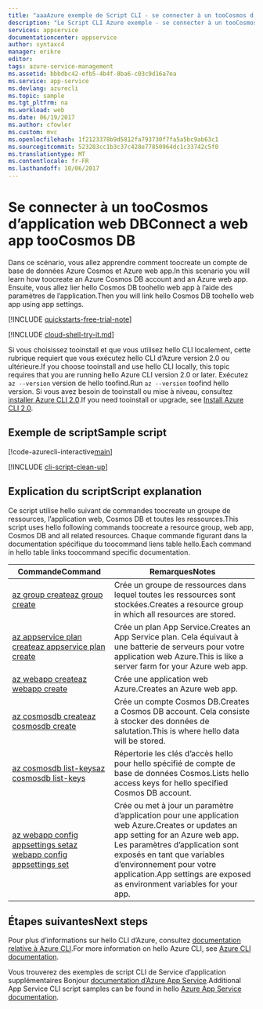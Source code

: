 ```yaml
---
title: "aaaAzure exemple de Script CLI - se connecter à un tooCosmos d’application web DB | Documents Microsoft"
description: "Le Script CLI Azure exemple - se connecter à un tooCosmos d’application web DB"
services: appservice
documentationcenter: appservice
author: syntaxc4
manager: erikre
editor: 
tags: azure-service-management
ms.assetid: bbbdbc42-efb5-4b4f-8ba6-c03c9d16a7ea
ms.service: app-service
ms.devlang: azurecli
ms.topic: sample
ms.tgt_pltfrm: na
ms.workload: web
ms.date: 06/19/2017
ms.author: cfowler
ms.custom: mvc
ms.openlocfilehash: 1f2123378b9d5812fa793730f7fa5a5bc9ab63c1
ms.sourcegitcommit: 523283cc1b3c37c428e77850964dc1c33742c5f0
ms.translationtype: MT
ms.contentlocale: fr-FR
ms.lasthandoff: 10/06/2017
---
```

# <a name="connect-a-web-app-toocosmos-db"></a><span data-ttu-id="874c0-103">Se connecter à un tooCosmos d’application web DB</span><span class="sxs-lookup"><span data-stu-id="874c0-103">Connect a web app tooCosmos DB</span></span>

<span data-ttu-id="874c0-104">Dans ce scénario, vous allez apprendre comment toocreate un compte de base de données Azure Cosmos et Azure web app.</span><span class="sxs-lookup"><span data-stu-id="874c0-104">In this scenario you will learn how toocreate an Azure Cosmos DB account and an Azure web app.</span></span> <span data-ttu-id="874c0-105">Ensuite, vous allez lier hello Cosmos DB toohello web app à l’aide des paramètres de l’application.</span><span class="sxs-lookup"><span data-stu-id="874c0-105">Then you will link hello Cosmos DB toohello web app using app settings.</span></span>


[!INCLUDE [quickstarts-free-trial-note](../../../includes/quickstarts-free-trial-note.md)]


[!INCLUDE [cloud-shell-try-it.md](../../../includes/cloud-shell-try-it.md)]

<span data-ttu-id="874c0-106">Si vous choisissez tooinstall et que vous utilisez hello CLI localement, cette rubrique requiert que vous exécutez hello CLI d’Azure version 2.0 ou ultérieure.</span><span class="sxs-lookup"><span data-stu-id="874c0-106">If you choose tooinstall and use hello CLI locally, this topic requires that you are running hello Azure CLI version 2.0 or later.</span></span> <span data-ttu-id="874c0-107">Exécutez `az --version` version de hello toofind.</span><span class="sxs-lookup"><span data-stu-id="874c0-107">Run `az --version` toofind hello version.</span></span> <span data-ttu-id="874c0-108">Si vous avez besoin de tooinstall ou mise à niveau, consultez [installer Azure CLI 2.0]( /cli/azure/install-azure-cli).</span><span class="sxs-lookup"><span data-stu-id="874c0-108">If you need tooinstall or upgrade, see [Install Azure CLI 2.0]( /cli/azure/install-azure-cli).</span></span> 

## <a name="sample-script"></a><span data-ttu-id="874c0-109">Exemple de script</span><span class="sxs-lookup"><span data-stu-id="874c0-109">Sample script</span></span>

[!code-azurecli-interactive[main](../../../cli_scripts/app-service/connect-to-documentdb/connect-to-documentdb.sh "Azure Cosmos DB")]

[!INCLUDE [cli-script-clean-up](../../../includes/cli-script-clean-up.md)]

## <a name="script-explanation"></a><span data-ttu-id="874c0-110">Explication du script</span><span class="sxs-lookup"><span data-stu-id="874c0-110">Script explanation</span></span>

<span data-ttu-id="874c0-111">Ce script utilise hello suivant de commandes toocreate un groupe de ressources, l’application web, Cosmos DB et toutes les ressources.</span><span class="sxs-lookup"><span data-stu-id="874c0-111">This script uses hello following commands toocreate a resource group, web app, Cosmos DB and all related resources.</span></span> <span data-ttu-id="874c0-112">Chaque commande figurant dans la documentation spécifique du toocommand liens table hello.</span><span class="sxs-lookup"><span data-stu-id="874c0-112">Each command in hello table links toocommand specific documentation.</span></span>

| <span data-ttu-id="874c0-113">Commande</span><span class="sxs-lookup"><span data-stu-id="874c0-113">Command</span></span> | <span data-ttu-id="874c0-114">Remarques</span><span class="sxs-lookup"><span data-stu-id="874c0-114">Notes</span></span> |
|---|---|
| [<span data-ttu-id="874c0-115">az group create</span><span class="sxs-lookup"><span data-stu-id="874c0-115">az group create</span></span>](https://docs.microsoft.com/cli/azure/group#create) | <span data-ttu-id="874c0-116">Crée un groupe de ressources dans lequel toutes les ressources sont stockées.</span><span class="sxs-lookup"><span data-stu-id="874c0-116">Creates a resource group in which all resources are stored.</span></span> |
| [<span data-ttu-id="874c0-117">az appservice plan create</span><span class="sxs-lookup"><span data-stu-id="874c0-117">az appservice plan create</span></span>](https://docs.microsoft.com/cli/azure/appservice/plan#create) | <span data-ttu-id="874c0-118">Crée un plan App Service.</span><span class="sxs-lookup"><span data-stu-id="874c0-118">Creates an App Service plan.</span></span> <span data-ttu-id="874c0-119">Cela équivaut à une batterie de serveurs pour votre application web Azure.</span><span class="sxs-lookup"><span data-stu-id="874c0-119">This is like a server farm for your Azure web app.</span></span> |
| [<span data-ttu-id="874c0-120">az webapp create</span><span class="sxs-lookup"><span data-stu-id="874c0-120">az webapp create</span></span>](https://docs.microsoft.com/cli/azure/webapp#create) | <span data-ttu-id="874c0-121">Crée une application web Azure.</span><span class="sxs-lookup"><span data-stu-id="874c0-121">Creates an Azure web app.</span></span> |
| [<span data-ttu-id="874c0-122">az cosmosdb create</span><span class="sxs-lookup"><span data-stu-id="874c0-122">az cosmosdb create</span></span>](https://docs.microsoft.com/en-us/cli/azure/cosmosdb#create) | <span data-ttu-id="874c0-123">Crée un compte Cosmos DB.</span><span class="sxs-lookup"><span data-stu-id="874c0-123">Creates a Cosmos DB account.</span></span> <span data-ttu-id="874c0-124">Cela consiste à stocker des données de salutation.</span><span class="sxs-lookup"><span data-stu-id="874c0-124">This is where hello data will be stored.</span></span> |
| [<span data-ttu-id="874c0-125">az cosmosdb list-keys</span><span class="sxs-lookup"><span data-stu-id="874c0-125">az cosmosdb list-keys</span></span>](https://docs.microsoft.com/en-us/cli/azure/cosmosdb#list-keys) | <span data-ttu-id="874c0-126">Répertorie les clés d’accès hello pour hello spécifié de compte de base de données Cosmos.</span><span class="sxs-lookup"><span data-stu-id="874c0-126">Lists hello access keys for hello specified Cosmos DB account.</span></span> |
| [<span data-ttu-id="874c0-127">az webapp config appsettings set</span><span class="sxs-lookup"><span data-stu-id="874c0-127">az webapp config appsettings set</span></span>](https://docs.microsoft.com/cli/azure/webapp/config/appsettings#set) | <span data-ttu-id="874c0-128">Crée ou met à jour un paramètre d’application pour une application web Azure.</span><span class="sxs-lookup"><span data-stu-id="874c0-128">Creates or updates an app setting for an Azure web app.</span></span> <span data-ttu-id="874c0-129">Les paramètres d’application sont exposés en tant que variables d’environnement pour votre application.</span><span class="sxs-lookup"><span data-stu-id="874c0-129">App settings are exposed as environment variables for your app.</span></span> |

## <a name="next-steps"></a><span data-ttu-id="874c0-130">Étapes suivantes</span><span class="sxs-lookup"><span data-stu-id="874c0-130">Next steps</span></span>

<span data-ttu-id="874c0-131">Pour plus d’informations sur hello CLI d’Azure, consultez [documentation relative à Azure CLI](https://docs.microsoft.com/cli/azure/overview).</span><span class="sxs-lookup"><span data-stu-id="874c0-131">For more information on hello Azure CLI, see [Azure CLI documentation](https://docs.microsoft.com/cli/azure/overview).</span></span>

<span data-ttu-id="874c0-132">Vous trouverez des exemples de script CLI de Service d’application supplémentaires Bonjour [documentation d’Azure App Service](../app-service-cli-samples.md).</span><span class="sxs-lookup"><span data-stu-id="874c0-132">Additional App Service CLI script samples can be found in hello [Azure App Service documentation](../app-service-cli-samples.md).</span></span>
